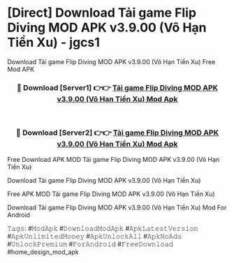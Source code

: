 # [Direct] Download Tải game Flip Diving MOD APK v3.9.00 (Vô Hạn Tiền Xu) - jgcs1
Download Tải game Flip Diving MOD APK v3.9.00 (Vô Hạn Tiền Xu) Free Mod APK

<div align="center">
<h3>🔴 Download [Server1] 👉👉 <a href="https://apk-comot.site?title=Tải_game_Flip_Diving_MOD_APK_v3.9.00_(Vô_Hạn_Tiền_Xu)">Tải game Flip Diving MOD APK v3.9.00 (Vô Hạn Tiền Xu) Mod Apk</a></h3><br>

<h3>🔴 Download [Server2] 👉👉 <a href="https://apk-comot.site?title=Tải_game_Flip_Diving_MOD_APK_v3.9.00_(Vô_Hạn_Tiền_Xu)">Tải game Flip Diving MOD APK v3.9.00 (Vô Hạn Tiền Xu) Mod Apk</a></h3>
</div>


Free Download APK MOD Tải game Flip Diving MOD APK v3.9.00 (Vô Hạn Tiền Xu)

Download Tải game Flip Diving MOD APK v3.9.00 (Vô Hạn Tiền Xu) 

Free APK MOD Tải game Flip Diving MOD APK v3.9.00 (Vô Hạn Tiền Xu) 

Download Tải game Flip Diving MOD APK v3.9.00 (Vô Hạn Tiền Xu) Mod For Android

𝚃𝚊𝚐𝚜: #𝙼𝚘𝚍𝙰𝚙𝚔 #𝙳𝚘𝚠𝚗𝚕𝚘𝚊𝚍𝙼𝚘𝚍𝙰𝚙𝚔 #𝙰𝚙𝚔𝙻𝚊𝚝𝚎𝚜𝚝𝚅𝚎𝚛𝚜𝚒𝚘𝚗 #𝙰𝚙𝚔𝚄𝚗𝚕𝚒𝚖𝚒𝚝𝚎𝚍𝙼𝚘𝚗𝚎𝚢 #𝙰𝚙𝚔𝚄𝚗𝚕𝚘𝚌𝚔𝙰𝚕𝚕 #𝙰𝚙𝚔𝙽𝚘𝙰𝚍𝚜 #𝚄𝚗𝚕𝚘𝚌𝚔𝙿𝚛𝚎𝚖𝚒𝚞𝚖 #𝙵𝚘𝚛𝙰𝚗𝚍𝚛𝚘𝚒𝚍 #𝙵𝚛𝚎𝚎𝙳𝚘𝚠𝚗𝚕𝚘𝚊𝚍 #home_design_mod_apk